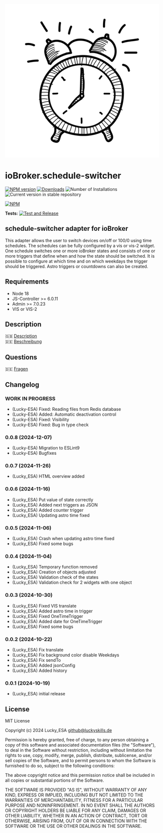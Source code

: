 ![Logo](admin/schedule-switcher.png)

# ioBroker.schedule-switcher

[![NPM version](https://img.shields.io/npm/v/iobroker.schedule-switcher.svg)](https://www.npmjs.com/package/iobroker.schedule-switcher)
[![Downloads](https://img.shields.io/npm/dm/iobroker.schedule-switcher.svg)](https://www.npmjs.com/package/iobroker.schedule-switcher)
![Number of Installations](https://iobroker.live/badges/schedule-switcher-installed.svg)
![Current version in stable repository](https://iobroker.live/badges/schedule-switcher-stable.svg)

[![NPM](https://nodei.co/npm/iobroker.schedule-switcher.png?downloads=true)](https://nodei.co/npm/iobroker.schedule-switcher/)

**Tests:** [![Test and Release](https://github.com/Lucky-ESA/ioBroker.schedule-switcher/actions/workflows/test-and-release.yml/badge.svg)](https://github.com/Lucky-ESA/ioBroker.schedule-switcher/actions/workflows/test-and-release.yml)

## schedule-switcher adapter for ioBroker

This adapter allows the user to switch devices on/off or 100/0 using time schedules.
The schedules can be fully configured by a vis or vis-2 widget.
One schedule switches one or more ioBroker states and consists of one or more triggers that define when and how the state should be switched.
It is possible to configure at which time and on which weekdays the trigger should be triggered. Astro triggers or countdowns can also be created.

## Requirements

- Node 18
- JS-Controller >= 6.0.11
- Admin >= 7.0.23
- VIS or VIS-2

## Description

🇬🇧 [Description](/docs/en/README.md)</br>
🇩🇪 [Beschreibung](/docs/de/README.md)

## Questions

🇩🇪 [Fragen](https://forum.iobroker.net/topic/77552/test-adapter-schedule-switcher)

## Changelog

<!--
    Placeholder for the next version (at the beginning of the line):
    ### **WORK IN PROGRESS**
-->

### **WORK IN PROGRESS**

- (Lucky-ESA) Fixed: Reading files from Redis database
- (Lucky-ESA) Added: Automatic deactivation control
- (Lucky-ESA) Fixed: Visibility
- (Lucky-ESA) Fixed: Bug in type check

### 0.0.8 (2024-12-07)

- (Lucky-ESA) Migration to ESLint9
- (Lucky-ESA) Bugfixes

### 0.0.7 (2024-11-26)

- (Lucky_ESA) HTML overview added

### 0.0.6 (2024-11-16)

- (Lucky_ESA) Put value of state correctly
- (Lucky_ESA) Added next triggers as JSON
- (Lucky_ESA) Added counter trigger
- (Lucky_ESA) Updating astro time fixed

### 0.0.5 (2024-11-06)

- (Lucky_ESA) Crash when updating astro time fixed
- (Lucky_ESA) Fixed some bugs

### 0.0.4 (2024-11-04)

- (Lucky_ESA) Temporary function removed
- (Lucky_ESA) Creation of objects adjusted
- (Lucky_ESA) Validation check of the states
- (Lucky_ESA) Validation check for 2 widgets with one object

### 0.0.3 (2024-10-30)

- (Lucky_ESA) Fixed VIS translate
- (Lucky_ESA) Added astro time in trigger
- (Lucky_ESA) Fixed OneTimeTrigger
- (Lucky_ESA) Added date for OneTimeTrigger
- (Lucky_ESA) Fixed some bugs

### 0.0.2 (2024-10-22)

- (Lucky_ESA) Fix translate
- (Lucky_ESA) Fix background color disable Weekdays
- (Lucky_ESA) Fix sendTo
- (Lucky_ESA) Added jsonConfig
- (Lucky_ESA) Added history

### 0.0.1 (2024-10-19)

- (Lucky_ESA) initial release

## License

MIT License

Copyright (c) 2024 Lucky_ESA <github@luckyskills.de>

Permission is hereby granted, free of charge, to any person obtaining a copy
of this software and associated documentation files (the "Software"), to deal
in the Software without restriction, including without limitation the rights
to use, copy, modify, merge, publish, distribute, sublicense, and/or sell
copies of the Software, and to permit persons to whom the Software is
furnished to do so, subject to the following conditions:

The above copyright notice and this permission notice shall be included in all
copies or substantial portions of the Software.

THE SOFTWARE IS PROVIDED "AS IS", WITHOUT WARRANTY OF ANY KIND, EXPRESS OR
IMPLIED, INCLUDING BUT NOT LIMITED TO THE WARRANTIES OF MERCHANTABILITY,
FITNESS FOR A PARTICULAR PURPOSE AND NONINFRINGEMENT. IN NO EVENT SHALL THE
AUTHORS OR COPYRIGHT HOLDERS BE LIABLE FOR ANY CLAIM, DAMAGES OR OTHER
LIABILITY, WHETHER IN AN ACTION OF CONTRACT, TORT OR OTHERWISE, ARISING FROM,
OUT OF OR IN CONNECTION WITH THE SOFTWARE OR THE USE OR OTHER DEALINGS IN THE
SOFTWARE.
